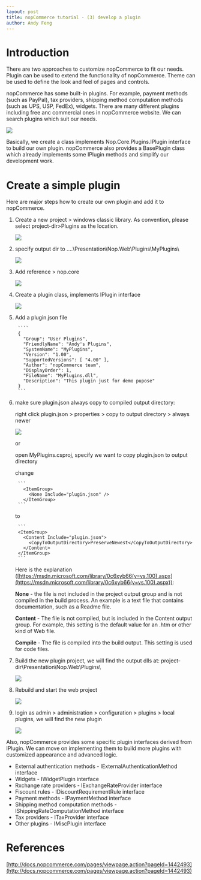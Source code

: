 ```yaml
---
layout: post
title: nopCommerce tutorial - (3) develop a plugin
author: Andy Feng
---
```


# Introduction #
There are two approaches to customize nopCommerce to fit our needs. Plugin can be used to extend the functionality of nopCommerce. Theme can be used to define the look and feel of pages and controls.

nopCommerce has some built-in plugins. For example, payment methods (such as PayPal), tax providers, shipping method computation methods (such as UPS, USP, FedEx), widgets. There are many different plugins including free anc commercial ones in nopCommerce website. We can search plugins which suit our needs. 

![](/images/posts/20180211-nop-21.png)

Basically, we create a class implements Nop.Core.Plugins.IPlugin interface to build our own plugin. nopCommerce also provides a BasePlugin class which already implements some IPlugin methods and simplify our development work. 

# Create a simple plugin #
Here are major steps how to create our own plugin and add it to nopCommerce.

1. Create a new project > windows classic library. As convention, please select project-dir>Plugins as the location.
 
	![](/images/posts/20180211-nop-1.png)

1. specify output dir to ..\..\Presentation\Nop.Web\Plugins\MyPlugins\

	![](/images/posts/20180211-nop-3.png)

1. Add reference > nop.core

	![](/images/posts/20180211-nop-2.png)
	
1. Create a plugin class, implements IPlugin interface

	![](/images/posts/20180211-nop-7.png)	

1. Add a plugin.json file

		````
		{
		  "Group": "User Plugins",
		  "FriendlyName": "Andy's Plugins",
		  "SystemName": "MyPlugins",
		  "Version": "1.00",
		  "SupportedVersions": [ "4.00" ],
		  "Author": "nopCommerce team",
		  "DisplayOrder": 1,
		  "FileName": "MyPlugins.dll",
		  "Description": "This plugin just for demo pupose"
		}
		```

1. make sure plugin.json always copy to compiled output directory: 

	right click plugin.json > properties > copy to output directory > always newer
 
	![](/images/posts/20180211-nop-11.png)	

	or 

	open MyPlugins.csproj, specify we want to copy plugin.json to output directory

	change 

		```
		  <ItemGroup>
		    <None Include="plugin.json" />
		  </ItemGroup>
		```

	to 

		```
		<ItemGroup>
		  <Content Include="plugin.json">
		    <CopyToOutputDirectory>PreserveNewest</CopyToOutputDirectory>
		  </Content>
		</ItemGroup>
		```

	Here is the explanation ([https://msdn.microsoft.com/library/0c6xyb66(v=vs.100).aspx](https://msdn.microsoft.com/library/0c6xyb66(v=vs.100).aspx)): 

	**None** - the file is not included in the project output group and is not compiled in the build process. An example is a text file that contains documentation, such as a Readme file.

	**Content** - The file is not compiled, but is included in the Content output group. For example, this setting is the default value for an .htm or other kind of Web file.

	**Compile** - The file is compiled into the build output. This setting is used for code files.

1. Build the new plugin project, we will find the output dlls at: project-dir\Presentation\Nop.Web\Plugins\

	![](/images/posts/20180211-nop-5.png)	

1. Rebuild and start the web project

	![](/images/posts/20180211-nop-4.png)

1. login as admin > administration > configuration > plugins > local plugins, we will find the new plugin

	![](/images/posts/20180211-nop-6.png)	

Also, nopCommerce provides some specific plugin interfaces derived from IPlugin. We can move on implementing them to build more plugins with customized appearance and advanced logic. 

- External authentication methods - IExternalAuthenticationMethod interface
- Widgets - IWidgetPlugin interface
- Rxchange rate providers - IExchangeRateProvider interface
- Fiscount rules - IDiscountRequirementRule interface
- Payment methods - IPaymentMethod interface
- Shipping method computation methods - IShippingRateComputationMethod interface
- Tax providers - ITaxProvider interface
- Other plugins - IMiscPlugin interface

# References #
[http://docs.nopcommerce.com/pages/viewpage.action?pageId=1442493](http://docs.nopcommerce.com/pages/viewpage.action?pageId=1442493)
